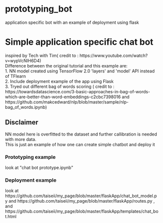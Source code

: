 # prototyping_bot
application specific bot with an example of deployment using flask
<h1>Simple application specific chat bot</h1>
<p>inspired by Tech with Tim( credit to : https://www.youtube.com/watch?v=wypVcNIH6D4)<br>
Difference between the original tutorial and this example are:<br>
1. NN model created using TensorFlow 2.0 'layers' and 'model' API instead of TFlearn<br>
2. Include deployment example of the app using Flask<br>
3. Tryed out different bag of words scoring ( credit to : https://towardsdatascience.com/3-basic-approaches-in-bag-of-words-which-are-better-than-word-embeddings-c2cbc7398016 and https://github.com/makcedward/nlp/blob/master/sample/nlp-bag_of_words.ipynb)
</p>
<h2>Disclaimer</h2>
<p>NN model here is overfitted to the dataset and further callibration is needed with more data.<br>
This is just an example of how one can create simple chatbot and deploy it</p>

<h3>Prototyping example</h3>
<p>look at "chat bot prototype.ipynb"</p>

<h3>Deployment example</h3>
<p>look at https://github.com/taiseii/my_page/blob/master/flaskApp/chat_bot_model.py and https://github.com/taiseii/my_page/blob/master/flaskApp/routes.py
, and https://github.com/taiseii/my_page/blob/master/flaskApp/templates/chat_bot.html</p>
